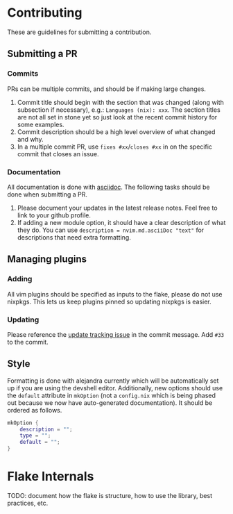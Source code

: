 # Contributing

These are guidelines for submitting a contribution.

## Submitting a PR

### Commits

PRs can be multiple commits, and should be if making large changes.

1. Commit title should begin with the section that was changed (along with subsection if necessary), e.g.: `Languages (nix): xxx`. The section titles are not all set in stone yet so just look at the recent commit history for some examples.
2. Commit description should be a high level overview of what changed and why.
3. In a multiple commit PR, use `fixes #xx`/`closes #xx` in on the specific commit that closes an issue.

### Documentation

All documentation is done with [asciidoc](https://asciidoc.org/). The following tasks should be done when submitting a PR.

1. Please document your updates in the latest release notes. Feel free to link to your github profile.
2. If adding a new module option, it should have a clear description of what they do. You can use `description = nvim.md.asciiDoc "text"` for descriptions that need extra formatting.

## Managing plugins

### Adding

All vim plugins should be specified as inputs to the flake, please do not use nixpkgs. This lets us keep plugins pinned so updating nixpkgs is easier.

### Updating

Please reference the [update tracking issue](https://github.com/jordanisaacs/neovim-flake/issues/33) in the commit message. Add `#33` to the commit.

## Style

Formatting is done with alejandra currently which will be automatically set up if you are using the devshell editor. Additionally, new options should use the `default` attribute in `mkOption` (not a `config.nix` which is being phased out because we now have auto-generated documentation). It should be ordered as follows.

```nix
mkOption {
    description = "";
    type = "";
    default = "";
}
```

# Flake Internals

TODO: document how the flake is structure, how to use the library, best practices, etc.
